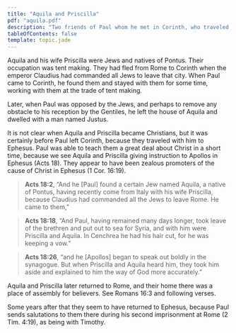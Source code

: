 ```yaml
---
title: "Aquila and Priscilla"
pdf: "aquila.pdf"
description: "Two friends of Paul whom he met in Corinth, who traveled to Ephesus with him, and were instructors of Apollos."
tableOfContents: false
template: topic.jade
---
```


Aquila and his wife Priscilla were Jews and natives of Pontus. Their occupation was tent making. They had fled from Rome to Corinth when the emperor Claudius had commanded all Jews to leave that city. When Paul came to Corinth, he found them and stayed with them for some time, working with them at the trade of tent making.

Later, when Paul was opposed by the Jews, and perhaps to remove any obstacle to his reception by the Gentiles, he left the house of Aquila and dwelled with a man named Justus.

It is not clear when Aquila and Priscilla became Christians, but it was certainly before Paul left Corinth, because they traveled with him to Ephesus. Paul was able to teach them a great deal about Christ in a short time, because we see Aquila and Priscilla giving instruction to Apollos in Ephesus (Acts 18). They appear to have been zealous promoters of the cause of Christ in Ephesus (1 Cor. 16:19).

> **Acts 18:2**, “And he [Paul] found a certain Jew named Aquila, a native of Pontus, having recently come from Italy with his wife Priscilla, because Claudius had commanded all the Jews to leave Rome. He came to them,”

> **Acts 18:18**, “And Paul, having remained many days longer, took leave of the brethren and put out to sea for Syria, and with him were Priscilla and Aquila. In Cenchrea he had his hair cut, for he was keeping a vow.”

> **Acts 18:26**, “and he [Apollos] began to speak out boldly in the synagogue. But when Priscilla and Aquila heard him, they took him aside and explained to him the way of God more accurately.”

Aquila and Priscilla later returned to Rome, and their home there was a place of assembly for believers. See Romans 16:3 and following verses.

Some years after that they seem to have returned to Ephesus, because Paul sends salutations to them there during his second imprisonment at Rome (2 Tim. 4:19), as being with Timothy.


